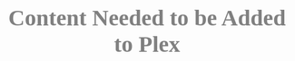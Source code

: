 <!DOCTYPE html>
<html>
  <title>Hadeswerk</title>
<head>
 <link href="https://fonts.googleapis.com/css?family=Oxygen&display=swap" rel="stylesheet">
 <h1 style="text-align:center; color:grey ; font-family: 'Oxygen'; font-size:40px">Content Needed to be Added to Plex </h1>
 <link rel="shortcut icon" type="image/x-icon" href="favicon.ico">
 <style>.content {text-align:center; color:grey ; font-family: 'Oxygen'; font-size:25px;} </style>
</head>
<style>

    body {background-image: url('websiteblack.jpg');
         
    }

    .image-row {
        text-align: center;
    }
    .image-box{
        width: 200px;
        height: 600px;
    
    }
    .image-box img {
        height: 100%;
        width: 75%;
    }
    .image-box {
        width: 17%;
        padding: 1%;
        margin: .5%;
        background: grey;
        display: inline-block;
        font-size: 0; /* fixes bottom padding */
    }
    
    </style>
<body>

<strong style="font-family:Oxygen;text-align:center; color:grey;font-size:30px">Anime</strong>


<ul style="font-family:Oxygen;color:grey;font-size:25px">


  <li>KonoSuba</li>
  <li>Demon Slayer</li>
  <li>My Hero Academia</li>
  <li>Naruto</li>
</ul>
</body>

<div class="image-row">
    <div class="image-box">
        <img src="Konosuba.jpg" />
    </div>
    <div class="image-box">
        <img src="DemonSlayer.jpg" />
    </div>
    <div class="image-box">
        <img src="MHA.jpg" />
    </div>
    <div class="image-box">
        <img src="Naruto.jpg" />
    </div>
</div>





<br>
</br>


<body> 
<strong style="font-family:Oxygen;color:grey;font-size:30px"> Movies </strong>


<ul style="font-family:Oxygen; color:grey;font-size:25px">


  <li>Cinderella</li>
  <li>The Princess and the Frog</li>
  <li>Hercules</li>
  <li>The Hunchback of Notre Dame</li>
</ul>
</body>



<div class="image-row">
    <div class="image-box">
        <img src="Cinderella.jpg" />
    </div>
    <div class="image-box">
        <img src="PrincessFrog.jpg" />
    </div>
    <div class="image-box">
        <img src="Hercules.jpeg" />
    </div>
    <div class="image-box">
        <img src="Hunchback.jpg" />
    </div>
</div>


<br>
</br>

<body> 
<strong style="font-family:Oxygen;color:grey;font-size:30px"> TV Shows </strong>


<ul style="font-family:Oxygen;color:grey;font-size:25px">


  <li>Codename: Kids Next Door</li>
  <li>Bob's Burgers</li>
  <li>Regular Show</li>
  <li>Locke & Key</li>
</ul>
</body>

<div class="image-row">
    <div class="image-box">
        <img src="KND.jpg" />
    </div>
    <div class="image-box">
        <img src="BobBurger.jpg" />
    </div>
    <div class="image-box">
        <img src="RegShow.jpg" />
    </div>
    <div class="image-box">
        <img src="LockKey.jpg" />
    </div>
</div>

<br>
</br>


 <h2 style="text-align:center; color:grey ; font-family: 'Oxygen'; font-size:30px"> Links </h2>

<body>
<div class=content><a href="https://github.com/HadesTest">GitHub</a>
<br>
<div class=content><a href="https://discordapp.com/">Discord</a>
<br>
<div class=content><a href="">Website</a>
<br>
<div class=content><a href="About.html">About Page</a>    
</div>
</body>


<footer style="font-family:Oxygen;text-align:center;color: grey;">Copyright &copy;<script>document.write(new Date().getFullYear());</script> All rights reserved | This website was made by Hades </footer>

</html>
